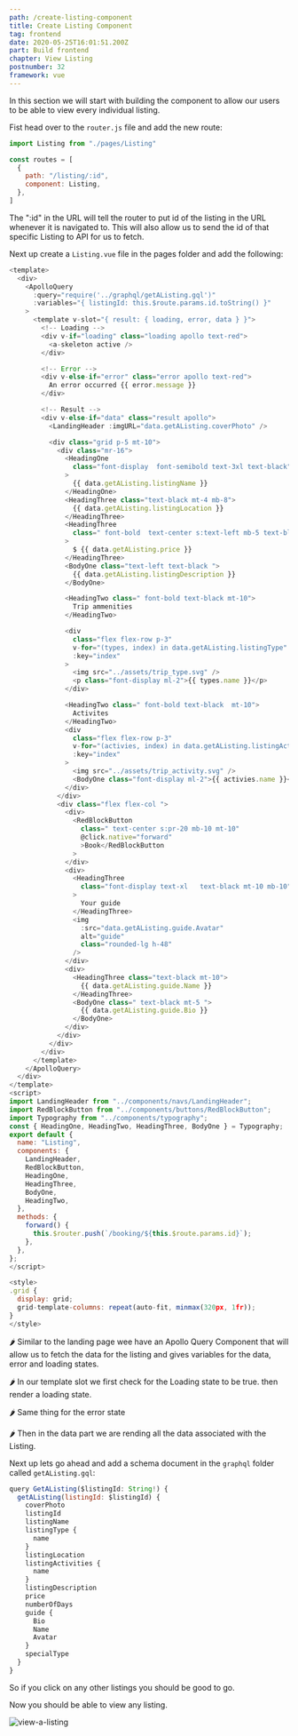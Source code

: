 ```yaml
---
path: /create-listing-component
title: Create Listing Component
tag: frontend
date: 2020-05-25T16:01:51.200Z
part: Build frontend
chapter: View Listing
postnumber: 32
framework: vue
---
```


In this section we will start with building the component to allow our users to be able to view every individual listing.

Fist head over to the `router.js` file and add the new route:

```javascript
import Listing from "./pages/Listing"

const routes = [
  {
    path: "/listing/:id",
    component: Listing,
  },
]
```

The ":id" in the URL will tell the router to put id of the listing in the URL whenever it is navigated to. This will also allow us to send the id of that specific Listing to API for us to fetch.

Next up create a `Listing.vue` file in the pages folder and add the following:

```javascript
<template>
  <div>
    <ApolloQuery
      :query="require('../graphql/getAListing.gql')"
      :variables="{ listingId: this.$route.params.id.toString() }"
    >
      <template v-slot="{ result: { loading, error, data } }">
        <!-- Loading -->
        <div v-if="loading" class="loading apollo text-red">
          <a-skeleton active />
        </div>

        <!-- Error -->
        <div v-else-if="error" class="error apollo text-red">
          An error occurred {{ error.message }}
        </div>

        <!-- Result -->
        <div v-else-if="data" class="result apollo">
          <LandingHeader :imgURL="data.getAListing.coverPhoto" />

          <div class="grid p-5 mt-10">
            <div class="mr-16">
              <HeadingOne
                class="font-display  font-semibold text-3xl text-black"
              >
                {{ data.getAListing.listingName }}
              </HeadingOne>
              <HeadingThree class="text-black mt-4 mb-8">
                {{ data.getAListing.listingLocation }}
              </HeadingThree>
              <HeadingThree
                class=" font-bold  text-center s:text-left mb-5 text-black "
              >
                $ {{ data.getAListing.price }}
              </HeadingThree>
              <BodyOne class="text-left text-black ">
                {{ data.getAListing.listingDescription }}
              </BodyOne>

              <HeadingTwo class=" font-bold text-black mt-10">
                Trip ammenities
              </HeadingTwo>

              <div
                class="flex flex-row p-3"
                v-for="(types, index) in data.getAListing.listingType"
                :key="index"
              >
                <img src="../assets/trip_type.svg" />
                <p class="font-display ml-2">{{ types.name }}</p>
              </div>

              <HeadingTwo class=" font-bold text-black  mt-10">
                Activites
              </HeadingTwo>
              <div
                class="flex flex-row p-3"
                v-for="(activies, index) in data.getAListing.listingActivities"
                :key="index"
              >
                <img src="../assets/trip_activity.svg" />
                <BodyOne class="font-display ml-2">{{ activies.name }}</BodyOne>
              </div>
            </div>
            <div class="flex flex-col ">
              <div>
                <RedBlockButton
                  class=" text-center s:pr-20 mb-10 mt-10"
                  @click.native="forward"
                  >Book</RedBlockButton
                >
              </div>
              <div>
                <HeadingThree
                  class="font-display text-xl   text-black mt-10 mb-10"
                >
                  Your guide
                </HeadingThree>
                <img
                  :src="data.getAListing.guide.Avatar"
                  alt="guide"
                  class="rounded-lg h-48"
                />
              </div>
              <div>
                <HeadingThree class="text-black mt-10">
                  {{ data.getAListing.guide.Name }}
                </HeadingThree>
                <BodyOne class=" text-black mt-5 ">
                  {{ data.getAListing.guide.Bio }}
                </BodyOne>
              </div>
            </div>
          </div>
        </div>
      </template>
    </ApolloQuery>
  </div>
</template>
<script>
import LandingHeader from "../components/navs/LandingHeader";
import RedBlockButton from "../components/buttons/RedBlockButton";
import Typography from "../components/typography";
const { HeadingOne, HeadingTwo, HeadingThree, BodyOne } = Typography;
export default {
  name: "Listing",
  components: {
    LandingHeader,
    RedBlockButton,
    HeadingOne,
    HeadingThree,
    BodyOne,
    HeadingTwo,
  },
  methods: {
    forward() {
      this.$router.push(`/booking/${this.$route.params.id}`);
    },
  },
};
</script>

<style>
.grid {
  display: grid;
  grid-template-columns: repeat(auto-fit, minmax(320px, 1fr));
}
</style>

```

🌶️ Similar to the landing page wee have an Apollo Query Component that will allow us to fetch the data for the listing and gives variables for the data, error and loading states.

🌶️ In our template slot we first check for the Loading state to be true. then render a loading state.

🌶️ Same thing for the error state

🌶️ Then in the data part we are rending all the data associated with the Listing.

Next up lets go ahead and add a schema document in the `graphql` folder called `getAListing.gql`:

```javascript
query GetAListing($listingId: String!) {
  getAListing(listingId: $listingId) {
    coverPhoto
    listingId
    listingName
    listingType {
      name
    }
    listingLocation
    listingActivities {
      name
    }
    listingDescription
    price
    numberOfDays
    guide {
      Bio
      Name
      Avatar
    }
    specialType
  }
}
```

So if you click on any other listings you should be good to go.

Now you should be able to view any listing.

![view-a-listing](/uploads/viewlisting.png)
